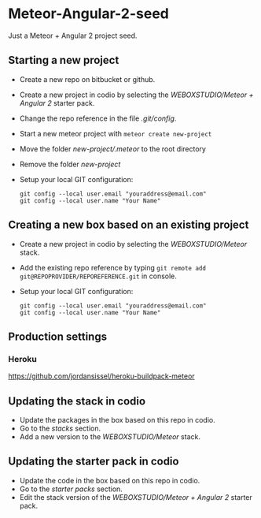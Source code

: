 # Meteor-Angular-2-seed
Just a Meteor + Angular 2 project seed.

## Starting a new project
* Create a new repo on bitbucket or github.
* Create a new project in codio by selecting the _WEBOXSTUDIO/Meteor + Angular 2_ starter pack.
* Change the repo reference in the file _.git/config_.
* Start a new meteor project with `meteor create new-project`
* Move the folder _new-project/.meteor_ to the root directory
* Remove the folder _new-project_
* Setup your local GIT configuration:
  
  ```
  git config --local user.email "youraddress@email.com"
  git config --local user.name "Your Name"
  ```
  
## Creating a new box based on an existing project
* Create a new project in codio by selecting the _WEBOXSTUDIO/Meteor_ stack.
* Add the existing repo reference by typing `git remote add git@REPOPROVIDER/REPOREFERENCE.git` in console.
* Setup your local GIT configuration:
  
  ```
  git config --local user.email "youraddress@email.com"
  git config --local user.name "Your Name"
  ```
  
  
## Production settings

### Heroku
https://github.com/jordansissel/heroku-buildpack-meteor

## Updating the stack in codio
* Update the packages in the box based on this repo in codio.
* Go to the _stacks_ section.
* Add a new version to the _WEBOXSTUDIO/Meteor_ stack.

## Updating the starter pack in codio
* Update the code in the box based on this repo in codio.
* Go to the _starter packs_ section.
* Edit the stack version of the _WEBOXSTUDIO/Meteor + Angular 2_ starter pack.
